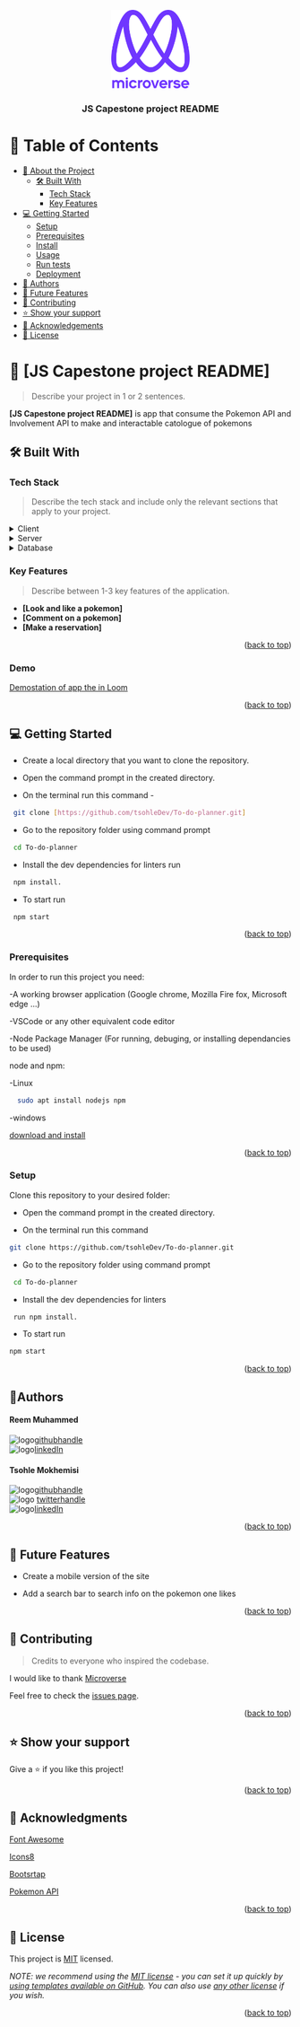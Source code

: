 <a name="readme-top"></a>

<div align="center">

  <img src="murple_logo.png" alt="logo" width="140"  height="auto" />
  <br/>

  <h3><b>JS Capestone project README</b></h3>

</div>

# 📗 Table of Contents

- [📖 About the Project](#about-project)
  - [🛠 Built With](#built-with)
    - [Tech Stack](#tech-stack)
    - [Key Features](#key-features)
- [💻 Getting Started](#getting-started)
  - [Setup](#setup)
  - [Prerequisites](#prerequisites)
  - [Install](#install)
  - [Usage](#usage)
  - [Run tests](#run-tests)
  - [Deployment](#triangular_flag_on_post-deployment)
- [👥 Authors](#authors)
- [🔭 Future Features](#future-features)
- [🤝 Contributing](#contributing)
- [⭐️ Show your support](#support)
- [🙏 Acknowledgements](#acknowledgements)
- [📝 License](#license)

# 📖 [JS Capestone project README] <a name="about-project"></a>

> Describe your project in 1 or 2 sentences.

**[JS Capestone project README]** is app that consume the Pokemon API and Involvement API to make and interactable catologue of pokemons

## 🛠 Built With <a name="built-with"></a>

### Tech Stack <a name="tech-stack"></a>

> Describe the tech stack and include only the relevant sections that apply to your project.

<details>
  <summary>Client</summary>
  <ul>
    <li><a href="https://html.org/">HTML</a></li>
    <li><a href="https://css.org/">CSS</a></li>
    <li><a href="https://js.org/">Vanilla Javascript</a></li>
  </ul>
</details>

<details>
  <summary>Server</summary>
  <ul>
    <li>none</li>
  </ul>
</details>

<details>
<summary>Database</summary>
  <ul>
   <li><a href="https://localStorage.com/">Consume APIs</a></li>
  </ul>
</details>

### Key Features <a name="key-features"></a>

> Describe between 1-3 key features of the application.

- **[Look and like a pokemon]**
- **[Comment on a pokemon]**
- **[Make a reservation]**

<p align="right">(<a href="#readme-top">back to top</a>)</p>

### Demo
[Demostation of app the in Loom](https://www.loom.com/share/913db60dfba340ec911b1acc6c9bc00e)

<p align="right">(<a href="#readme-top">back to top</a>)</p>


<!-- GETTING STARTED -->

## 💻 Getting Started <a name="getting-started"></a>

- Create a local directory that you want to clone the repository.

- Open the command prompt in the created directory.

- On the terminal run this command -

```sh
 git clone [https://github.com/tsohleDev/To-do-planner.git]
```

- Go to the repository folder using command prompt
```sh
 cd To-do-planner
```

- Install the dev dependencies for linters run
```sh
 npm install.
```
- To start run
```sh
 npm start
```

<p align="right">(<a href="#readme-top">back to top</a>)</p>

### Prerequisites

In order to run this project you need:

-A working browser application (Google chrome, Mozilla Fire fox, Microsoft edge ...)

-VSCode or any other equivalent code editor

-Node Package Manager (For running, debuging, or installing dependancies to be used)

node and npm:

-Linux
```sh
  sudo apt install nodejs npm
```
-windows 

[download and install](https://nodejs.org/en/)

<p align="right">(<a href="#readme-top">back to top</a>)</p>

### Setup

Clone this repository to your desired folder:

- Open the command prompt in the created directory.

- On the terminal run this command 
```sh
git clone https://github.com/tsohleDev/To-do-planner.git
```

- Go to the repository folder using command prompt
```sh
 cd To-do-planner
```

- Install the dev dependencies for linters 
```sh
 run npm install.
```

- To start run 
```sh
npm start
```


<p align="right">(<a href="#readme-top">back to top</a>)</p>

<!-- Author -->

## 👤**Authors** <a name="authors"></a>

<h4>Reem Muhammed </h4>

<img src="/images/github.svg" alt="logo" width="18"  height="18" />[githubhandle](https://github.com/ReemMohamedAbdelfatah)
<br>
<img src="/images/linkedin.svg" alt="logo" width="18"  height="18" />[linkedIn](https://www.linkedin.com/in/reem-abd-el-fatah-a07543116)

<h4>Tsohle Mokhemisi </h4>

<img src="/images/github.svg" alt="logo" width="18"  height="18" />[githubhandle](https://github.com/tsohleDev2)
<br>
<img src="/images/twitter.svg" alt="logo" width="18"  height="18" /> [twitterhandle](https://twitter.com/RealTsohle)
<br>
<img src="/images/linkedin.svg" alt="logo" width="18"  height="18" />[linkedIn](https://www.linkedin.com/in/tsohle-mokhemisi-3687401b2/)

<p align="right">(<a href="#readme-top">back to top</a>)</p>

<!-- FUTURE FEATURES -->

## 🔭 Future Features <a name="future-features"></a>


- Create a mobile version of the site

- Add a search bar to search info on the pokemon one likes


<p align="right">(<a href="#readme-top">back to top</a>)</p>

<!-- CONTRIBUTING -->

## 🤝 Contributing <a name="contributing"></a>

> Credits to everyone who inspired the codebase.

I would like to thank [Microverse](https://www.microverse.org/)

Feel free to check the [issues page](https://github.com/tsohleDev/To-do-planner/issues).

<p align="right">(<a href="#readme-top">back to top</a>)</p>

<!-- SUPPORT -->

## ⭐️ Show your support <a name="support"></a>

Give a ⭐️ if you like this project!

<p align="right">(<a href="#readme-top">back to top</a>)</p>

<!-- ACKNOWLEDGEMENTS -->

## 🙏 Acknowledgments <a name="acknowledgements"></a>

[Font Awesome](https://fontawesome.com/search?q=book&o=r)

[Icons8](https://icons8.com/icons/set/books)

[Bootsrtap](https://getbootstrap.com/docs/5.1/getting-started/introduction/)

[Pokemon API](https://pokeapi.co/)


<p align="right">(<a href="#readme-top">back to top</a>)</p>



<!-- LICENSE -->

## 📝 License <a name="license"></a>

This project is [MIT](./LICENSE) licensed.

_NOTE: we recommend using the [MIT license](https://choosealicense.com/licenses/mit/) - you can set it up quickly by [using templates available on GitHub](https://docs.github.com/en/communities/setting-up-your-project-for-healthy-contributions/adding-a-license-to-a-repository). You can also use [any other license](https://choosealicense.com/licenses/) if you wish._

<p align="right">(<a href="#readme-top">back to top</a>)</p>
